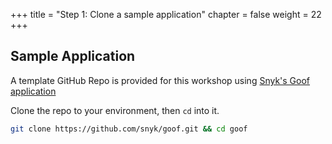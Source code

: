 +++
title = "Step 1: Clone a sample application"
chapter = false
weight = 22
+++

## Sample Application

A template GitHub Repo is provided for this workshop using [Snyk's Goof application](https://github.com/snyk/goof)

Clone the repo to your environment, then `cd` into it.

```sh
git clone https://github.com/snyk/goof.git && cd goof
```
